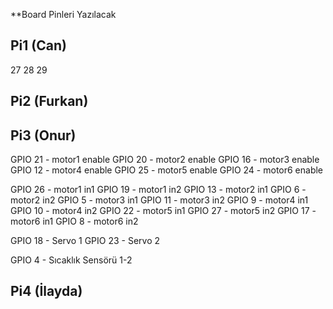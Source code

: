 **Board Pinleri Yazılacak

## Pi1 (Can)
27 
28
29


## Pi2 (Furkan)



## Pi3 (Onur)
GPIO 21 - motor1 enable
GPIO 20 - motor2 enable
GPIO 16 - motor3 enable
GPIO 12 - motor4 enable
GPIO 25 - motor5 enable
GPIO 24 - motor6 enable

GPIO 26 - motor1 in1
GPIO 19 - motor1 in2
GPIO 13 - motor2 in1
GPIO 6 - motor2 in2
GPIO 5 - motor3 in1
GPIO 11 - motor3 in2
GPIO 9 - motor4 in1
GPIO 10 - motor4 in2
GPIO 22 - motor5 in1
GPIO 27 - motor5 in2
GPIO 17 - motor6 in1
GPIO 8 - motor6 in2

GPIO 18 - Servo 1
GPIO 23 - Servo 2

GPIO 4 - Sıcaklık Sensörü 1-2

## Pi4 (İlayda)




